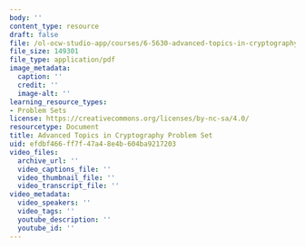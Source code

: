 ```yaml
---
body: ''
content_type: resource
draft: false
file: /ol-ocw-studio-app/courses/6-5630-advanced-topics-in-cryptography-fall-2023/mit6_5630_f23_pset.pdf
file_size: 149301
file_type: application/pdf
image_metadata:
  caption: ''
  credit: ''
  image-alt: ''
learning_resource_types:
- Problem Sets
license: https://creativecommons.org/licenses/by-nc-sa/4.0/
resourcetype: Document
title: Advanced Topics in Cryptography Problem Set
uid: efdbf466-ff7f-47a4-8e4b-604ba9217203
video_files:
  archive_url: ''
  video_captions_file: ''
  video_thumbnail_file: ''
  video_transcript_file: ''
video_metadata:
  video_speakers: ''
  video_tags: ''
  youtube_description: ''
  youtube_id: ''
---
```

